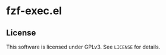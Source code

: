 fzf-exec.el
===========

License
-------

This software is licensed under GPLv3. See `LICENSE` for details.
